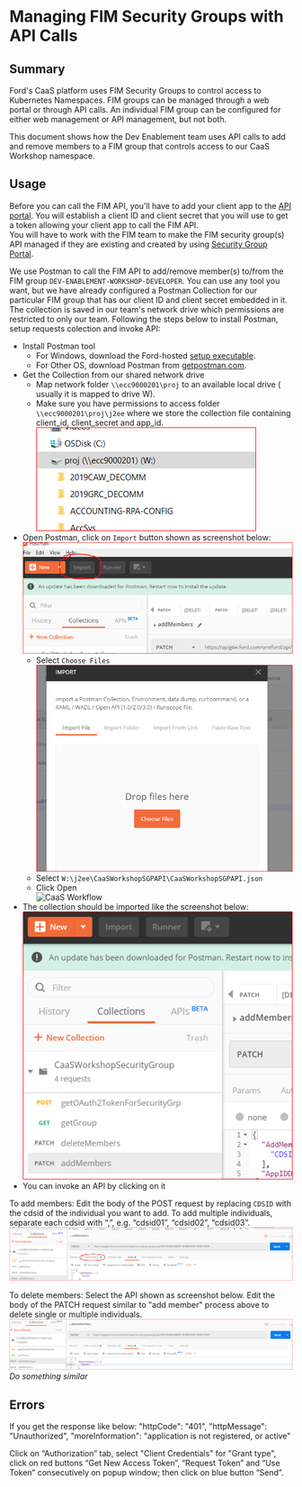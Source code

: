 # Managing FIM Security Groups with API Calls

## Summary

Ford's CaaS platform uses FIM Security Groups to control access to Kubernetes Namespaces. FIM groups can be managed through a web portal or through API calls. An individual FIM group can be configured for either web management or API management, but not both.

This document shows how the Dev Enablement team uses API calls to add and remove members to a FIM group that controls access to our CaaS Workshop namespace.

## Usage
Before you can call the FIM API, you'll have to add your client app to the [API portal](https://thehubat.ford.com/groups/platform-enablement). You will establish a client ID and client secret that you will use to get a token allowing your client app to call the FIM API.<br>
You will have to work with the FIM team to make the FIM security group(s) API managed if they are existing and created by using [Security Group Portal](https://iam.ford.com/IdentityManagement/default.aspx).

We use Postman to call the FIM API to add/remove member(s) to/from the FIM group `DEV-ENABLEMENT-WORKSHOP-DEVELOPER`. You can use any tool you want, but we have already configured a Postman Collection for our particular FIM group that has our client ID and client secret embedded in it. The collection is saved in our team's network drive which permissions are restricted to only our team. Following the steps below to install Postman, setup requests colection and invoke API:<br>

- Install Postman tool
  - For Windows, download the Ford-hosted [setup executable](http://www.nexus.ford.com/#browse/search=keyword%3DPostman:2f6cfc0a843140c285b19238d9b55dbf:d13f75665f0cf9bcc272d3bfcc65a857).
  - For Other OS, download Postman from [getpostman.com](https://www.getpostman.com/).
- Get the Collection from our shared network drive
  - Map network folder `\\ecc9000201\proj` to an available local drive ( usually it is mapped to drive W).
  - Make sure you have permissions to access folder `\\ecc9000201\proj\j2ee` where we store the collection file containing client_id, client_secret and app_id.<br>
  ![CaaS Workflow](/images/ShareDrive.png)
- Open Postman, click on `Import` button shown as screenshot below:<br>
 ![CaaS Workflow](/images/Postman01.png)
  - Select `Choose Files`
  ![CaaS Workflow](/images/Postman02.png)
  - Select `W:\j2ee\CaaSWorkshopSGPAPI\CaaSWorkshopSGPAPI.json`
  - Click Open<br>
  ![CaaS Workflow](https://github.ford.com/jchen45/caas-workshop/blob/master/images/Postman03.png)
- The collection should be imported like the screenshot below:<br>
 ![CaaS Workflow](/images/Postman04.png)
- You can invoke an API by clicking on it

To add members:
Edit the body of the POST request by replacing `CDSID` with the cdsid of the individual you want to add. To add multiple individuals, separate each cdsid with “,”, e.g. “cdsid01”, “cdsid02”, “cdsid03”.<br>
![CaaS Workflow](/images/Postman05.png)

To delete members:
Select the API shown as screenshot below. Edit the body of the PATCH request similar to "add member" process above to delete single or multiple individuals.
![CaaS Workflow](/images/Postman06.png)
*Do something similar*

## Errors

If you get the response like below:
    "httpCode": "401",
    "httpMessage": "Unauthorized",
"moreInformation": "application is not registered, or active"

Click on “Authorization” tab, select "Client Credentials" for "Grant type", click on red buttons “Get New Access Token”, “Request Token” and “Use Token” consecutively on popup window; then click on blue button “Send”.
